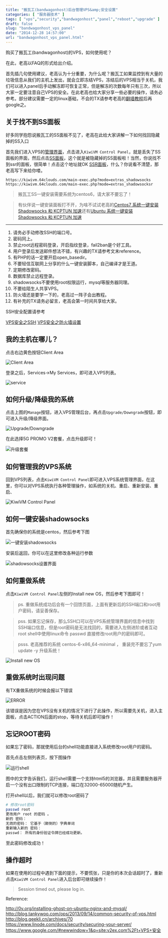 ```yaml
---
title: "搬瓦工(bandwagonhost)后台管理VPS&amp;安全设置"
categories: [ "服务器技术" ]
tags: [ "vps","security","bandwagonhost","panel","reboot","upgrade" ]
draft: false
slug: "bandwagonhost_vps_panel"
date: "2014-12-28 14:57:00"
url: "bandwagonhost_vps_panel.html"
---
```


购买了搬瓦工(bandwagonhost)的VPS，如何使用呢？

在此，老高以FAQ的形式给出介绍。

首先插几句使用建议，老高认为十分重要，为什么呢？搬瓦工如果监控到有大量的垃圾信息从我们的主机上发出，就会立即冻结VPS，冻结后的VPS相当于关机，我们可以进入panel后手动解冻即可恢复正常，但是解冻的次数每年只有三次，所以大家一定要注意自己VPS的安全。在此老高也给大家分享一些必要的操作，请务必参考。部分建议需要一定的linux基础，不会的TX请参考老高的[翻墙教程][1]后再google之。


<!--more-->


## 关于找不到SS面板

好多同学抱怨说搬瓦工的SS面板不见了，老高在此给大家讲解一下如何找回隐藏掉的SS入口

首先我们进入VPS的[管理界面][2]，点击进入`KiwiVM Control Panel`，就是丢失了SS面板的界面，然后点击[SS面板][3]，这个就是被隐藏掉的SS面板啦！当然，你说找不到ssr的面板，很简单！点击这个地址就OK [SSR面板][4]，什么？你说看不清楚，那老高写下来给你喽。

```
https://kiwivm.64clouds.com/main-exec.php?mode=extras_shadowsocks
https://kiwivm.64clouds.com/main-exec.php?mode=extras_shadowsocksr
```

> 搬瓦工SS一键安装需要系统为centos6，请大家不要忘了！

> 有伙伴说一键安装面板打不开，为啥不试试老高的[Centos7 系统一键安装 Shadowsocks 和 KCPTUN 加速][5]还有[Ubuntu 系统一键安装 Shadowsocks 和 KCPTUN 加速][6]

------

1. 请务必手动修改SSH的端口号。
1. 密码同上。
1. 禁止root远程密码登录，开启指纹登录，fail2ban是个好工具。
1. 用户登录后发送邮件想法不错，有兴趣的TX请参考文末reference。
1. 有PHP的话一定要开启open_basedir。
1. 不要轻信互联网上分享的什么一键安装脚本，自己编译才是王道。
1. 定期修改密码。
1. 数据库禁止远程登录。
1. shadowsocks不要使用root权限运行，mysql等服务器同理。
1. 不要给陌生人共享VPS。
1. 防火墙还是要学一下的，老高过一阵子会出教程。
1. 有补充的TX请务必留言，老高会第一时间共享给大家。

SSH安全配置请参考

[VPS安全之SSH][7]
[VPS安全之防火墙设置][8]

## 我的主机在哪儿？

点击右边黄色按钮Client Area

![Client Area][9]

登录之后，Services->My Services，即可进入VPS列表。

![service][10]

## 如何升级/降级我的系统

点击上图的`Manage`按钮，进入VPS管理后台，再点击`Upgrade/Downgrade`按钮，即可进入升级/降级界面。

![Upgrade/Downgrade][11]

在此选择5G PROMO V2套餐，点击升级即可！

![升级套餐][12]

## 如何管理我的VPS系统

回到VPS列表，点击`KiwiVM Control Panel`即可进入VPS系统管理界面，在这里，你可以对VPS系统执行各种管理操作，如系统的关机、重启、重新安装、重启、

![KiwiVM Control Panel][13]

## 如何一键安装shadowsocks

首先确保你的系统是centos，然后参考下图

![一键安装shadowsocks][14]

安装后返回，你可以在这里修改各种运行参数

![shadowsocks设置界面][15]

## 如何重做系统

点击`KiwiVM Control Panel`左侧的Install new OS，然后参考下图即可！

> ps. 重做系统成功后会有一个回馈页面，上面有更新后的SSH端口和root用户密码，请妥善保存。

> pss. 如果忘记保存，那么SSH口可以在VPS系统管理界面的信息中找到SSH端口信息，但是root密码是无法找回的，需要进入左侧进阶或者互动root shell中使用linux命令 passwd 直接修改root用户的密码即可。

> psss. 老高推荐的系统 centos-6-x86_64-minimal ， 重装完不要忘了yum update -y 升级系统！

![Install new OS][16]

## 重做系统时出现问题

有TX重做系统的时候会报以下错误

![ERROR][17]

该错误是因为您在VPS没有关机的情况下进行了此操作，所以需要先关机，进入主面板，点击ACTION后面的stop，等待关机后即可操作！

## 忘记ROOT密码

如果忘了密码，那就使用后台的shell功能直接进入系统修改root用户的密码。

首先点击左侧列表页，按下图操作

![运行shell][18]

图中的文字告诉我们，运行shell需要一个支持html5的浏览器，并且需要服务器开启一个没有出口限制的TCP连接，端口在32000-65000随机产生。

打开shell以后，我们就可以修改root密码了

```bash
# 修改root密码
passwd root
更改用户 root 的密码 。
新的 密码：
无效的密码： 它基于（颠倒的）字典单词
重新输入新的 密码：
passwd： 所有的身份验证令牌已经成功更新。
```

至此密码修改成功！

## 操作超时

如果在使用的过程中遇到下面的提示，不要慌张，只是你的本次会话超时了，重新点击`KiwiVM Control Panel`进入后台即可继续操作！

> Session timed out, please log in.

Reference:

http://0v.org/installing-ghost-on-ubuntu-nginx-and-mysql/
http://blog.tankywoo.com/ops/2013/09/14/common-security-of-vps.html
http://blog.geekli.cn/archives/70
https://www.linode.com/docs/security/securing-your-server/
https://www.google.com/#newwindow=1&q=site:v2ex.com%2Ft+VPS+安全


  [1]: https://blog.phpgao.com/shadowsocks_on_linux.html
  [2]: https://bandwagonhost.com/clientarea.php?action=products
  [3]: https://kiwivm.64clouds.com/main-exec.php?mode=extras_shadowsocks
  [4]: https://kiwivm.64clouds.com/main-exec.php?mode=extras_shadowsocksr
  [5]: https://blog.phpgao.com/auto_install_shadowsocks_and_kcptun.html
  [6]: https://blog.phpgao.com/auto_install_shadowsocks_and_kcptun-html.html
  [7]: https://blog.phpgao.com/vps_ssh.html
  [8]: https://blog.phpgao.com/vps_iptables.html
  [9]: https://blog.phpgao.com/usr/uploads/2015/01/3046723685.png
  [10]: https://blog.phpgao.com/usr/uploads/2015/04/2689784148.jpg
  [11]: http://ww2.sinaimg.cn/large/6735b7fatw1enpr0w34nnj20hs067gmf.jpg
  [12]: http://ww1.sinaimg.cn/large/6735b7fatw1enpr7idd52j20hs07p400.jpg
  [13]: http://ww2.sinaimg.cn/large/6735b7fatw1enprnzw4xzj20m80f5jwj.jpg
  [14]: https://blog.phpgao.com/usr/uploads/2015/05/394696712.jpg
  [15]: https://blog.phpgao.com/usr/uploads/2015/05/2722443899.png
  [16]: http://ww4.sinaimg.cn/large/6735b7fatw1enprvep2ubj20hs0a4gnc.jpg
  [17]: http://ww4.sinaimg.cn/large/6735b7fatw1enprwvzyjoj20f20340sw.jpg
  [18]: https://blog.phpgao.com/usr/uploads/2015/01/1800117711.png